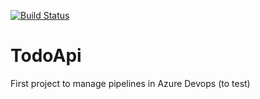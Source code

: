 [![Build Status](https://tecalliance.visualstudio.com/TecOrder/_apis/build/status/ocyar.TodoApi?branchName=master)](https://tecalliance.visualstudio.com/TecOrder/_build/latest?definitionId=1227&branchName=master)
# TodoApi
First project to manage pipelines in Azure Devops (to test)
